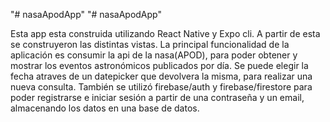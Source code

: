 "# nasaApodApp" 
"# nasaApodApp" 

Esta app esta construida utilizando React Native y Expo cli. A partir de esta se construyeron las distintas vistas.
La principal funcionalidad de la aplicación es consumir la api de la nasa(APOD), para poder obtener y mostrar los eventos astronómicos publicados por día. Se puede elegir la fecha atraves de un datepicker que devolvera la misma, para realizar una nueva consulta. También se utilizó firebase/auth y firebase/firestore para poder registrarse e iniciar sesión a partir de una contraseña y un email, almacenando los datos en una base de datos.
